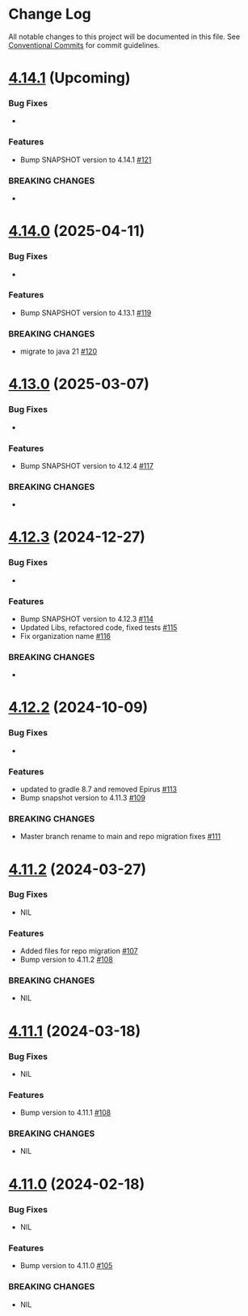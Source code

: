 # Change Log

All notable changes to this project will be documented in this file.
See [Conventional Commits](https://conventionalcommits.org) for commit guidelines.

# [4.14.1]() (Upcoming)

### Bug Fixes

*

### Features

* Bump SNAPSHOT version to 4.14.1 [#121](https://github.com/hyperledger/web3j-openapi/pull/121)

### BREAKING CHANGES

* 

# [4.14.0](https://github.com/LFDT-web3j/web3j-openapi/releases/tag/v4.14.0) (2025-04-11)

### Bug Fixes

*

### Features

* Bump SNAPSHOT version to 4.13.1 [#119](https://github.com/hyperledger/web3j-openapi/pull/119)

### BREAKING CHANGES

* migrate to java 21 [#120](https://github.com/LFDT-web3j/web3j-openapi/pull/120)

# [4.13.0](https://github.com/hyperledger-web3j/web3j-openapi/releases/tag/v4.13.0) (2025-03-07)

### Bug Fixes

*

### Features

* Bump SNAPSHOT version to 4.12.4 [#117](https://github.com/hyperledger/web3j-openapi/pull/117)

### BREAKING CHANGES

*

# [4.12.3](https://github.com/hyperledger-web3j/web3j-openapi/releases/tag/v4.12.3) (2024-12-27)

### Bug Fixes

* 

### Features

* Bump SNAPSHOT version to 4.12.3 [#114](https://github.com/hyperledger/web3j-openapi/pull/114)
* Updated Libs, refactored code, fixed tests [#115](https://github.com/hyperledger/web3j-openapi/pull/115)
* Fix organization name [#116](https://github.com/hyperledger-web3j/web3j-openapi/pull/116)

### BREAKING CHANGES

* 

# [4.12.2](https://github.com/web3j/web3j-openapi/releases/tag/v4.12.2) (2024-10-09)

### Bug Fixes

*

### Features

* updated to gradle 8.7 and removed Epirus [#113](https://github.com/hyperledger/web3j-openapi/pull/113)
* Bump snapshot version to 4.11.3 [#109](https://github.com/hyperledger/web3j-openapi/pull/109)

### BREAKING CHANGES

* Master branch rename to main and repo migration fixes [#111](https://github.com/hyperledger/web3j-openapi/pull/111)

# [4.11.2](https://github.com/web3j/web3j-openapi/releases/tag/v4.11.2) (2024-03-27)

### Bug Fixes

* NIL

### Features

* Added files for repo migration [#107](https://github.com/web3j/web3j-openapi/pull/107)
* Bump version to 4.11.2 [#108](https://github.com/web3j/web3j-openapi/pull/108)

### BREAKING CHANGES

* NIL


# [4.11.1](https://github.com/web3j/web3j-openapi/releases/tag/v4.11.1) (2024-03-18)

### Bug Fixes

* NIL

### Features

* Bump version to 4.11.1 [#108](https://github.com/web3j/web3j-openapi/pull/108)

### BREAKING CHANGES

* NIL


# [4.11.0](https://github.com/web3j/web3j-openapi/releases/tag/v4.11.0) (2024-02-18)

### Bug Fixes

* NIL

### Features

* Bump version to 4.11.0 [#105](https://github.com/web3j/web3j-openapi/pull/105)

### BREAKING CHANGES

* NIL
